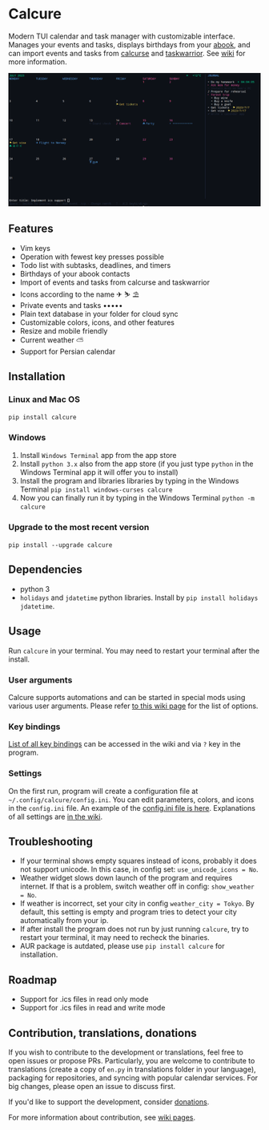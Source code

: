 # Calcure


Modern TUI calendar and task manager with customizable interface. Manages your events and tasks, displays birthdays from your [abook](https://abook.sourceforge.io/), and can import events and tasks from [calcurse](https://github.com/lfos/calcurse) and [taskwarrior](https://github.com/GothenburgBitFactory/taskwarrior). See [wiki](https://github.com/anufrievroman/calcure/wiki) for more information.

![screenshot](screen.png)

## Features

- Vim keys
- Operation with fewest key presses possible
- Todo list with subtasks, deadlines, and timers
- Birthdays of your abook contacts
- Import of events and tasks from calcurse and taskwarrior
- Icons according to the name ✈ ⛷ ⛱
- Private events and tasks •••••
- Plain text database in your folder for cloud sync
- Customizable colors, icons, and other features
- Resize and mobile friendly
- Current weather ⛅
- Support for Persian calendar


## Installation

### Linux and Mac OS

`pip install calcure`

### Windows

1. Install `Windows Terminal` app from the app store
2. Install `python 3.x` also from the app store (if you just type `python` in the Windows Terminal app it will offer you to install)
3. Install the program and libraries libraries by typing in the Windows Terminal `pip install windows-curses calcure`
4. Now you can finally run it by typing in the Windows Terminal `python -m calcure`

### Upgrade to the most recent version

`pip install --upgrade calcure`

## Dependencies

- python 3
- `holidays` and `jdatetime` python libraries. Install by `pip install holidays jdatetime`.

## Usage

Run `calcure` in your terminal. You may need to restart your terminal after the install.

### User arguments

Calcure supports automations and can be started in special mods using various user arguments. Please refer [to this wiki page](https://github.com/anufrievroman/calcure/wiki/User-arguments) for the list of options.

### Key bindings

[List of all key bindings](https://github.com/anufrievroman/calcure/wiki/Key-bindings) can be accessed in the wiki and via `?` key in the program.

### Settings

On the first run, program will create a configuration file at `~/.config/calcure/config.ini`.
You can edit parameters, colors, and icons in the `config.ini` file.
An example of the [config.ini file is here](https://github.com/anufrievroman/calcure/wiki/Default-config.ini).
Explanations of all settings are [in the wiki](https://github.com/anufrievroman/calcure/wiki/Settings).

## Troubleshooting

- If your terminal shows empty squares instead of icons, probably it does not support unicode. In this case, in config set: `use_unicode_icons = No`.
- Weather widget slows down launch of the program and requires internet. If that is a problem, switch weather off in config: `show_weather = No`.
- If weather is incorrect, set your city in config `weather_city = Tokyo`. By default, this setting is empty and program tries to detect your city automatically from your ip.
- If after install the program does not run by just running `calcure`, try to restart your terminal, it may need to recheck the binaries.
- AUR package is autdated, please use `pip install calcure` for installation.

## Roadmap

- Support for .ics files in read only mode
- Support for .ics files in read and write mode

## Contribution, translations, donations

If you wish to contribute to the development or translations, feel free to open issues or propose PRs. Particularly, you are welcome to contribute to translations (create a copy of `en.py` in translations folder in your language), packaging for repositories, and syncing with popular calendar services. For big changes, please open an issue to discuss first. 

If you'd like to support the development, consider [donations](https://www.buymeacoffee.com/angryprofessor).

For more information about contribution, see [wiki pages](https://github.com/anufrievroman/calcure/wiki/Contribution).
